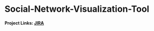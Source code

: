 # Social-Network-Visualization-Tool
#### Project Links: [JIRA]( https://jira.boozallencsn.com/browse/MSPA-358)

